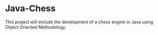 # Java-Chess
This project will include the development of a chess engine in Java using Object Oriented Methodology.

